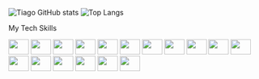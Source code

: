 ![Tiago GitHub stats](https://github-readme-stats.vercel.app/api?username=tpjtiago&show_icons=true&theme=tokyonight\&rank_icon=github)
![Top Langs](https://github-readme-stats.vercel.app/api/top-langs/?username=tpjtiago&layout=compact&theme=tokyonight)

<div style="display: inline_block"<br>
  <p>My Tech Skills</p>
  <img height="30" width="40" src="https://cdn.jsdelivr.net/gh/devicons/devicon@latest/icons/csharp/csharp-original.svg" />  
  <img height="30" width="40" src="https://cdn.jsdelivr.net/gh/devicons/devicon@latest/icons/dotnetcore/dotnetcore-original.svg" />   
  <img height="30" width="40" src="https://cdn.jsdelivr.net/gh/devicons/devicon@latest/icons/azure/azure-original.svg" />
  <img height="30" width="40" src="https://cdn.jsdelivr.net/gh/devicons/devicon@latest/icons/azuredevops/azuredevops-original.svg" />
  <img height="30" width="40" src="https://cdn.jsdelivr.net/gh/devicons/devicon@latest/icons/angular/angular-original.svg" />
  <img height="30" width="40" src="https://cdn.jsdelivr.net/gh/devicons/devicon@latest/icons/typescript/typescript-original.svg" />
  <img height="30" width="40" src="https://cdn.jsdelivr.net/gh/devicons/devicon@latest/icons/html5/html5-original-wordmark.svg"/>
  <img height="30" width="40"  src="https://cdn.jsdelivr.net/gh/devicons/devicon@latest/icons/css3/css3-original-wordmark.svg"/>
  <img height="30" width="40"  src="https://cdn.jsdelivr.net/gh/devicons/devicon@latest/icons/docker/docker-original.svg"/>
  <img height="30" width="40"  src="https://cdn.jsdelivr.net/gh/devicons/devicon@latest/icons/kubernetes/kubernetes-original.svg"/>
  <img height="30" width="40"  src="https://cdn.jsdelivr.net/gh/devicons/devicon@latest/icons/azuresqldatabase/azuresqldatabase-original.svg"/>
  <img height="30" width="40"  src="https://cdn.jsdelivr.net/gh/devicons/devicon@latest/icons/git/git-original.svg"/>
  <img height="30" width="40"  src="https://cdn.jsdelivr.net/gh/devicons/devicon@latest/icons/github/github-original.svg"/>
  <img height="30" width="40"  src="https://cdn.jsdelivr.net/gh/devicons/devicon@latest/icons/githubactions/githubactions-original.svg"/>
  <img height="30" width="40"  src="https://cdn.jsdelivr.net/gh/devicons/devicon@latest/icons/amazonwebservices/amazonwebservices-plain-wordmark.svg"/>
  <img height="30" width="40"  src="https://cdn.jsdelivr.net/gh/devicons/devicon@latest/icons/nodejs/nodejs-original-wordmark.svg"/>
  <img height="30" width="40"  src="https://cdn.jsdelivr.net/gh/devicons/devicon@latest/icons/rabbitmq/rabbitmq-original.svg"/>
 
</div>
